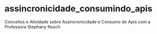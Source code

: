 # assincronicidade_consumindo_apis
Conceitos e Atividade sobre Assincronicidade e Consumo de Apis com a Professora Stephany Nusch

